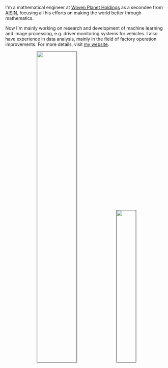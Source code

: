 I'm a mathematical engineer at [Woven Planet Holdings](https://www.woven-planet.global/en) as a secondee from [AISIN](https://www.aisin.com/en),
focusing all his efforts on making the world better through mathematics.

Now I'm mainly working on research and development of machine learning and image processing, e.g. driver monitoring systems for vehicles.
I also have experience in data analysis, mainly in the field of factory operation improvements.
For more details, visit [my website](https://tiskw.github.io/about_en.html).

<p align="center">
  <a href=""><img width="50%" src="https://github-readme-stats.vercel.app/api?username=tiskw&show_icons=true&hide=issues,contribs&count_private=true&hide_border=True&bg_color=0000&text_color=777" /></a>
  <a href=""><img width="35%" src="https://github-readme-stats.vercel.app/api/top-langs/?username=tiskw&hide_border=True&langs_count=4&exclude_repo=tiskw.github.io&layout=compact&bg_color=0000&text_color=777" /></a>
</p>
